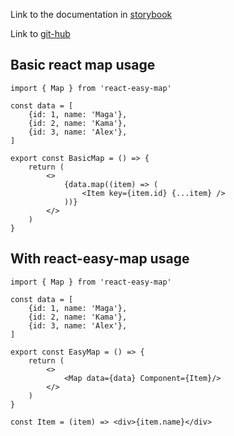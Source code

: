 Link to the documentation in [storybook](https://react-easy-map.vercel.app/)

Link to  [git-hub](https://github.com/MkinG2k0/react-easy-map)

## Basic react map usage

```tsx 
import { Map } from 'react-easy-map'

const data = [
	{id: 1, name: 'Maga'},
	{id: 2, name: 'Kama'},
	{id: 3, name: 'Alex'},
]

export const BasicMap = () => {
	return (
		<>
			{data.map((item) => (
				<Item key={item.id} {...item} />
			))}
		</>
	)
}

```

## With react-easy-map usage

```tsx
import { Map } from 'react-easy-map'

const data = [
	{id: 1, name: 'Maga'},
	{id: 2, name: 'Kama'},
	{id: 3, name: 'Alex'},
]

export const EasyMap = () => {
	return (
		<>
			<Map data={data} Component={Item}/>
		</>
	)
}

const Item = (item) => <div>{item.name}</div>

```
